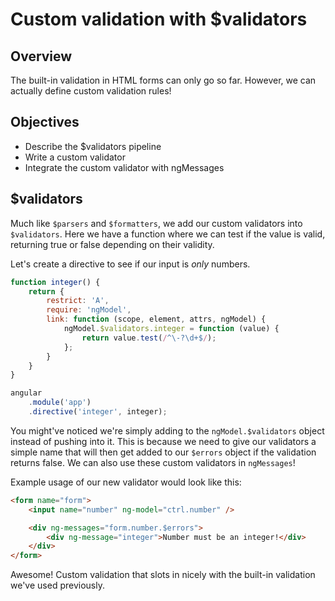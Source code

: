 # Custom validation with $validators

## Overview

The built-in validation in HTML forms can only go so far. However, we can actually define custom validation rules!

## Objectives

- Describe the $validators pipeline
- Write a custom validator
- Integrate the custom validator with ngMessages

## $validators

Much like `$parsers` and `$formatters`, we add our custom validators into `$validators`. Here we have a function where we can test if the value is valid, returning true or false depending on their validity.

Let's create a directive to see if our input is *only* numbers.

```js
function integer() {
	return {
		restrict: 'A',
		require: 'ngModel',
		link: function (scope, element, attrs, ngModel) {
			ngModel.$validators.integer = function (value) {
				return value.test(/^\-?\d+$/);
			};
		}
	}
}

angular
	.module('app')
	.directive('integer', integer);
```

You might've noticed we're simply adding to the `ngModel.$validators` object instead of pushing into it. This is because we need to give our validators a simple name that will then get added to our `$errors` object if the validation returns false. We can also use these custom validators in `ngMessages`!

Example usage of our new validator would look like this:

```html
<form name="form">
	<input name="number" ng-model="ctrl.number" />

	<div ng-messages="form.number.$errors">
		<div ng-message="integer">Number must be an integer!</div>
	</div>
</form>
```

Awesome! Custom validation that slots in nicely with the built-in validation we've used previously.